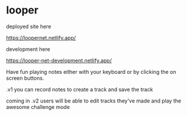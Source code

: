 # looper
deployed site here

https://loopernet.netlify.app/


development here 

https://looper-net-development.netlify.app/

Have fun playing notes either with your keyboard or by clicking the on screen buttons.

.v1 you can record notes to create a track and save the track

coming in .v2 users will be able to edit tracks they've made and play the awesome challenge mode
